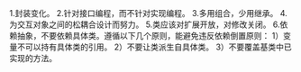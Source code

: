 1.封装变化。
2.针对接口编程，而不针对实现编程。
3.多用组合，少用继承。
4.为交互对象之间的松耦合设计而努力。
5.类应该对扩展开放，对修改关闭。
6.依赖抽象，不要依赖具体类。遵循以下几个原则，能避免违反依赖倒置原则：
    1）变量不可以持有具体类的引用。
    2）不要让类派生自具体类。
    3）不要覆盖基类中已实现的方法。
